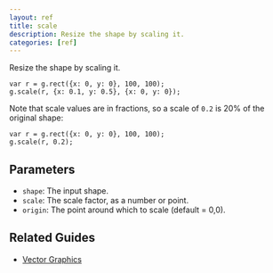 ```yaml
---
layout: ref
title: scale
description: Resize the shape by scaling it.
categories: [ref]
---
```

Resize the shape by scaling it.

    var r = g.rect({x: 0, y: 0}, 100, 100);
    g.scale(r, {x: 0.1, y: 0.5}, {x: 0, y: 0});

Note that scale values are in fractions, so a scale of `0.2` is 20% of the original shape:

    var r = g.rect({x: 0, y: 0}, 100, 100);
    g.scale(r, 0.2);

## Parameters
- `shape`: The input shape.
- `scale`: The scale factor, as a number or point.
- `origin`: The point around which to scale (default = 0,0).

## Related Guides
- [Vector Graphics](../guide/vector.html)
